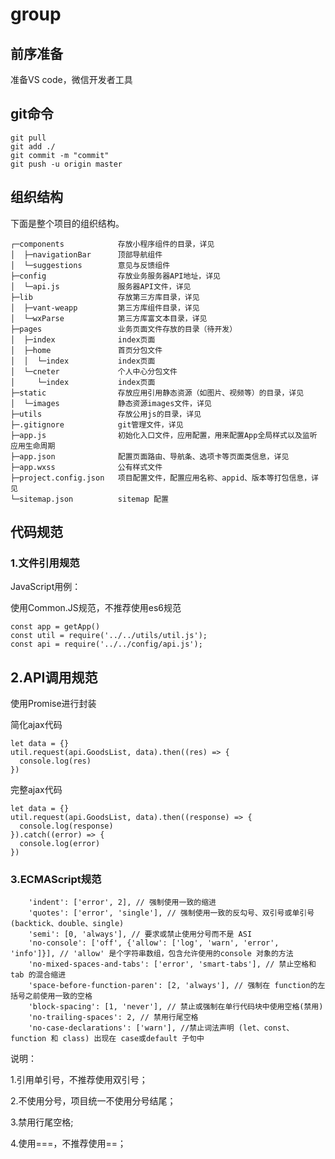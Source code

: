 # group

## **前序准备**

准备VS code，微信开发者工具

## **git命令**

```
git pull
git add ./
git commit -m "commit"
git push -u origin master
```

## **组织结构**

下面是整个项目的组织结构。

```
┌─components            存放小程序组件的目录，详见
│  ├─navigationBar      顶部导航组件
│  └─suggestions        意见与反馈组件  
├─config                存放业务服务器API地址，详见
│  └─api.js             服务器API文件，详见
├─lib                   存放第三方库目录，详见
│  ├─vant-weapp         第三方库组件目录，详见
│  └─wxParse            第三方库富文本目录，详见
├─pages                 业务页面文件存放的目录（待开发）
│  ├─index              index页面
│  ├─home               首页分包文件
│  │  └─index           index页面
│  └─cneter             个人中心分包文件
│     └─index           index页面
├─static                存放应用引用静态资源（如图片、视频等）的目录，详见
│  └─images             静态资源images文件，详见
├─utils                 存放公用js的目录，详见
├─.gitignore            git管理文件，详见
├─app.js                初始化入口文件，应用配置，用来配置App全局样式以及监听 应用生命周期
├─app.json              配置页面路由、导航条、选项卡等页面类信息，详见
├─app.wxss              公有样式文件
├─project.config.json   项目配置文件，配置应用名称、appid、版本等打包信息，详见
└─sitemap.json          sitemap 配置
```

## 代码规范

### 1.文件引用规范

JavaScript用例：

使用Common.JS规范，不推荐使用es6规范

```
const app = getApp()
const util = require('../../utils/util.js');
const api = require('../../config/api.js');
```

## 2.API调用规范

使用Promise进行封装

简化ajax代码

```
let data = {}
util.request(api.GoodsList, data).then((res) => {
  console.log(res)
})
```

完整ajax代码

```
let data = {}
util.request(api.GoodsList, data).then((response) => {
  console.log(response)
}).catch((error) => {
  console.log(error)
})
```



### 3.ECMAScript规范

```
    'indent': ['error', 2], // 强制使用一致的缩进
    'quotes': ['error', 'single'], // 强制使用一致的反勾号、双引号或单引号(backtick、double、single)
    'semi': [0, 'always'], // 要求或禁止使用分号而不是 ASI
    'no-console': ['off', {'allow': ['log', 'warn', 'error', 'info']}], // 'allow' 是个字符串数组，包含允许使用的console 对象的方法
    'no-mixed-spaces-and-tabs': ['error', 'smart-tabs'], // 禁止空格和 tab 的混合缩进
    'space-before-function-paren': [2, 'always'], // 强制在 function的左括号之前使用一致的空格
    'block-spacing': [1, 'never'], // 禁止或强制在单行代码块中使用空格(禁用)
    'no-trailing-spaces': 2, // 禁用行尾空格
    'no-case-declarations': ['warn'], //禁止词法声明 (let、const、function 和 class) 出现在 case或default 子句中
```

说明：

1.引用单引号，不推荐使用双引号；

2.不使用分号，项目统一不使用分号结尾；

3.禁用行尾空格;

4.使用===，不推荐使用==；